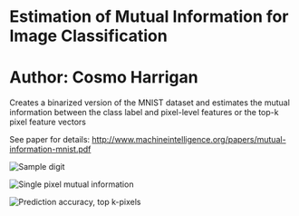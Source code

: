 # Estimation of Mutual Information for Image Classification
# Author: Cosmo Harrigan

Creates a binarized version of the MNIST dataset and
estimates the mutual information between the class label
and pixel-level features or the top-k pixel feature vectors

See paper for details: 
http://www.machineintelligence.org/papers/mutual-information-mnist.pdf

![Sample digit](http://www.machineintelligence.org/images/entropy-estimation/sample.png)

![Single pixel mutual information](http://www.machineintelligence.org/images/entropy-estimation/single-pixel-mi.png)

![Prediction accuracy, top k-pixels](http://www.machineintelligence.org/images/entropy-estimation/test-set-prediction-accuracy.png)
